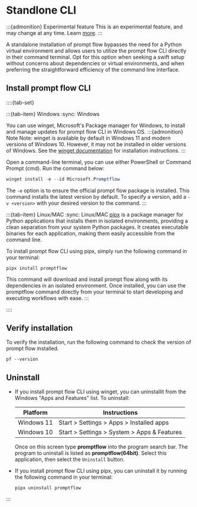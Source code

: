 # Standlone CLI

:::{admonition} Experimental feature
This is an experimental feature, and may change at any time. Learn [more](../faq.md#stable-vs-experimental).
:::

A standalone installation of prompt flow bypasses the need for a Python virtual environment and allows users to 
utilize the prompt flow CLI directly in their command terminal. Opt for this option when seeking a swift setup without 
concerns about dependencies or virtual environments, and when preferring the straightforward efficiency of the command line interface.

## Install prompt flow CLI

::::{tab-set}

:::{tab-item} Windows
:sync: Windows

You can use winget, Microsoft's Package manager for Windows, to install and manage updates for prompt flow CLI in Windows OS.
:::{admonition} Note
Note: winget is available by default in Windows 11 and modern versions of Windows 10. However, it may not be installed 
in older versions of Windows. See the [winget documentation](https://learn.microsoft.com/en-us/windows/package-manager/winget/) for installation instructions.
:::

Open a command-line terminal, you can use either PowerShell or Command Prompt (cmd). Run the command below:
```Powershell
winget install -e --id Microsoft.Promptflow
```
The `-e` option is to ensure the official prompt flow package is installed. This command installs the latest version 
by default. To specify a version, add a `-v <version>` with your desired version to the command.
:::

:::{tab-item} Linux/MAC
:sync: Linux/MAC
[pipx](https://pipx.pypa.io/stable/) is a package manager for Python applications that installs them in isolated environments, 
providing a clean separation from your system Python packages. It creates executable binaries for each application, making them easily accessible from the command line.

To install prompt flow CLI using pipx, simply run the following command in your terminal:
```shell
pipx install promptflow
```
This command will download and install prompt flow along with its dependencies in an isolated environment. Once installed, you can use the promptflow command directly 
from your terminal to start developing and executing workflows with ease.
:::

::::

## Verify installation
To verify the installation, run the following command to check the version of prompt flow installed.

```shell
pf --version
```

## Uninstall
- If you install prompt flow CLI using winget, you can uninstallit from the Windows "Apps and Features" list. To uninstall:
    
    | Platform | Instructions |
    |---|---|
    | Windows 11 | Start > Settings > Apps > Installed apps |
    | Windows 10 | Start > Settings > System > Apps & Features |
    
    Once on this screen type __promptflow__ into the program search bar. The program to uninstall is listed as __promptflow(64bit)__. Select this application, then select the `Uninstall` button.
- If you install prompt flow CLI using pipx, you can uninstall it by running the following command in your terminal:
    ```shell
    pipx uninstall promptflow
    ```

:::

